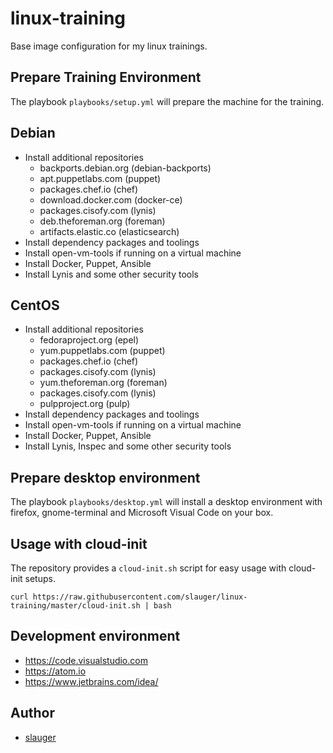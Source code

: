 # linux-training

Base image configuration for my linux trainings.

## Prepare Training Environment

The playbook `playbooks/setup.yml` will prepare the machine for the training.

## Debian
- Install additional repositories
  - backports.debian.org (debian-backports)
  - apt.puppetlabs.com (puppet)
  - packages.chef.io (chef)
  - download.docker.com (docker-ce)
  - packages.cisofy.com (lynis)
  - deb.theforeman.org (foreman)
  - artifacts.elastic.co (elasticsearch)
- Install dependency packages and toolings
- Install open-vm-tools if running on a virtual machine
- Install Docker, Puppet, Ansible
- Install Lynis and some other security tools

## CentOS
- Install additional repositories
  - fedoraproject.org (epel)
  - yum.puppetlabs.com (puppet)
  - packages.chef.io (chef)
  - packages.cisofy.com (lynis)
  - yum.theforeman.org (foreman)
  - packages.cisofy.com (lynis)
  - pulpproject.org (pulp)
- Install dependency packages and toolings
- Install open-vm-tools if running on a virtual machine
- Install Docker, Puppet, Ansible
- Install Lynis, Inspec and some other security tools

## Prepare desktop environment

The playbook `playbooks/desktop.yml` will install a desktop environment with firefox, gnome-terminal and Microsoft Visual Code on your box.

## Usage with cloud-init

The repository provides a `cloud-init.sh` script for easy usage with cloud-init setups.

```
curl https://raw.githubusercontent.com/slauger/linux-training/master/cloud-init.sh | bash
```

## Development environment

- https://code.visualstudio.com
- https://atom.io
- https://www.jetbrains.com/idea/

## Author

- [slauger](https://github.com/slauger)
